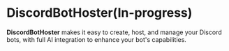 # DiscordBotHoster(In-progress)
**DiscordBotHoster** makes it easy to create, host, and manage your Discord bots, with full AI integration to enhance your bot's capabilities.
